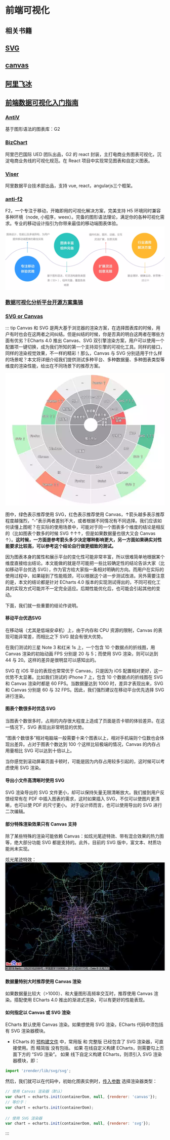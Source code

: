 # 前端可视化

## 相关书籍

## [SVG](./svg/)

## [canvas](./canvas/)

## [阿里飞冰](https://juejin.im/post/5b6349716fb9a04f834669d6)
## [前端数据可视化入门指南](https://juejin.im/post/5d417465f265da03986bcfdd)

### [AntiV](https://github.com/antvis/g2)
基于图形语法的图表库：G2

### [BizChart](https://bizcharts.net/index)
阿里巴巴国际 UED 团队出品，G2 的 react 封装，主打电商业务图表可视化，沉淀电商业务线的可视化规范。在 React 项目中实现常见图表和自定义图表。

### [Viser](https://viserjs.github.io)
阿里数据平台技术部出品，支持 vue, react，angularjs三个框架。

### [anti-f2](https://github.com/antvis/f2)
F2，一个专注于移动，开箱即用的可视化解决方案，完美支持 H5 环境同时兼容多种环境（node, 小程序，weex）。完备的图形语法理论，满足你的各种可视化需求。专业的移动设计指引为你带来最佳的移动端图表体验。
![](/images/anti-f2.webp)

### [数据可视化分析平台开源方案集锦](https://juejin.im/post/5c3bf4706fb9a049fc03c386)


### [SVG or Canvas](https://juejin.im/post/5a619a39f265da3e2d3381b1)
::: tip
Canvas 和 SVG 是两大基于浏览器的渲染方案，在选择图表库的时候，用户有时也会在这两者之间纠结。但是纠结的时候，你是否真的明白这两者在哪些方面有优劣？ECharts 4.0 推出 Canvas、SVG 双引擎渲染方案，用户可以使用一个配置项一键切换，成为我们所知的第一个支持双引擎的可视化工具。同样的接口，同样的渲染视觉效果，不一样的精彩！那么，Canvas 与 SVG 分别适用于什么样的场景呢？本文将详细介绍我们提供测试多种平台、多种数据量、多种图表类型等维度的渲染性能，给出在不同场景下的推荐方案。

![](/images/echart-svg-canvas.webp)

图中，绿色表示推荐使用 SVG，红色表示推荐使用 Canvas，↑箭头越多表示推荐程度越强烈，“-”表示两者差别不大，或者根据不同情况有不同选择。我们应该如何读懂上图呢？在实际的使用场景中，可能对于同一个图表多个维度的结论是相反的（比如图表个数多的时候 SVG ↑↑↑，但是如果数据量也很大又会 Canvas ↑）。<b>这时候，一方面是参考箭头多少决定哪种影响更大，另一方面如果确实对性能要求比较高，可以参考这个结论自行做更细致的测试。</b>

因为图表本身的属性和展示平台的变化性可能非常丰富，所以很难简单地根据某个维度直接给出结论。本文能做的就是尽可能把一些比较确定性的结论告诉大家（比如移动平台优选 SVG），作为官方给大家指一条相对明确的方向。而用户在实际的使用过程中，如果碰到了性能瓶颈，可以根据这个进一步测试改进。另外需要注意的是，本文的结论都是针对 ECharts 4.0 版本的实现测试得出的，不同可视化工具的实现方式可能并不一定完全适应。后期性能优化后，也可能会引起其他的变动。

下面，我们就一些重要的结论作说明。

#### 移动平台优选SVG

在移动端（尤其是低端安卓机）上，由于内存和 CPU 资源的限制，Canvas 的表现可能非常差，而相比之下 SVG 就会有很大优势。

在我们测试的三星 Note 3 和红米 1s 上，一个包含 10 个数据点的折线图，用 Canvas 渲染的初始动画 FPS 分别是 20 与 5；而使用 SVG 渲染，则可以达到 44 与 20。这样的差异是很明显可以感知出的。

SVG 在 iOS 平台的表现也常常优于 Canvas，只是因为 iOS 配置相对更好，这一优势不太显著。比如我们测试的 iPhone 7 上，包含 10 个数据点的折线图在 SVG 和 Canvas 渲染时都是 60 FPS。当数据量达到 1000 时，差异才表现出来，SVG 和 Canvas 分别是 60 与 32 FPS。因此，我们强烈建议在移动平台优先选择 SVG 进行渲染。

#### 图表个数很多时优选 SVG

当图表个数很多时，占用的内存很大程度上造成了页面是否卡顿的体验差异。在这一情况下，SVG 表现出非常明显的优势。

“图表个数很多”相对电脑端一般需要十来个图表以上，相对手机端则个位数也会体现出差异。占对于图表个数达到 100 个这样比较极端的情况，Canvas 的内存占用量相比 SVG 可以达到十倍以上。

当你感觉到滚动屏幕页面卡顿时，可能是因为内存占用较多引起的，这时候可以考虑使用 SVG 渲染。

#### 导出小文件高清晰时使用 SVG

SVG 渲染导出的 SVG 文件更小，却可以保持矢量无限清晰放大。我们接到用户反馈经常有在 PDF 中插入图表的需求，这时如果插入 SVG，不仅可以使图片更清晰，也可以使 PDF 的尺寸更小。
对于设计师而言，也可以使用导出的 SVG 进行二次编辑。

#### 部分特殊渲染效果只有 Canvas 支持
除了某些特殊的渲染可能依赖 Canvas：如炫光尾迹特效、带有混合效果的热力图等，绝大部分功能 SVG 都是支持的。此外，目前的 SVG 版中，富文本、材质功能尚未实现。

炫光尾迹特效：
![](/images/echart-beam.webp)

#### 数据量特别大时推荐使用 Canvas 渲染

如果数据量比较大（>1000）、和大量图形高频率交互时，推荐使用 Canvas 渲染。搭配使用 ECharts 4.0 推出的渐进式渲染，可以有更好的性能表现。

#### 如何指定以 Canvas 或 SVG 渲染

ECharts 默认使用 Canvas 渲染。如果想使用 SVG 渲染，ECharts 代码中须包括有 SVG 渲染器模块。
* ECharts 的 [预构建文件](https://www.echartsjs.com/zh/download.html) 中，常用版 和 完整版 已经包含了 SVG 渲染器，可直接使用。而 精简版 没有包括。
如果 在线自定义构建 ECharts，则需要勾上页面下方的 “SVG 渲染”。
如果 线下自定义构建 ECharts，则须引入 SVG 渲染器模块，即：
``` js
import 'zrender/lib/svg/svg';
```

然后，我们就可以在代码中，初始化图表实例时，[传入参数](https://www.echartsjs.com/zh/api.html#echarts.init) 选择渲染器类型：

``` js
// 使用 Canvas 渲染器（默认）
var chart = echarts.init(containerDom, null, {renderer: 'canvas'});
// 等价于：
var chart = echarts.init(containerDom);

// 使用 SVG 渲染器
var chart = echarts.init(containerDom, null, {renderer: 'svg'}); 
```

:::